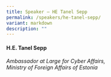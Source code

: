 ```yaml
---
title: Speaker – HE Tanel Sepp
permalink: /speakers/he-tanel-sepp/
variant: markdown
description: ""
---
```

#### **H.E. Tanel Sepp**

*Ambassador at Large for Cyber Affairs, <br> Ministry of Foreign Affairs of Estonia*